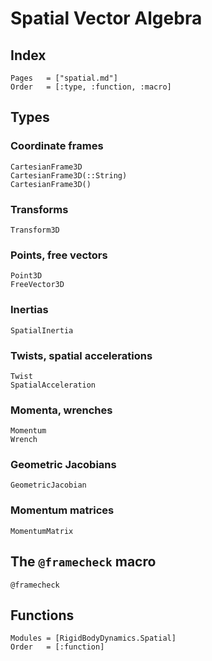 # Spatial Vector Algebra

## Index

```@index
Pages   = ["spatial.md"]
Order   = [:type, :function, :macro]
```

## Types

### Coordinate frames

```@docs
CartesianFrame3D
CartesianFrame3D(::String)
CartesianFrame3D()
```

### Transforms

```@docs
Transform3D
```

### Points, free vectors

```@docs
Point3D
FreeVector3D
```

### Inertias

```@docs
SpatialInertia
```

### Twists, spatial accelerations

```@docs
Twist
SpatialAcceleration
```

### Momenta, wrenches

```@docs
Momentum
Wrench
```

### Geometric Jacobians

```@docs
GeometricJacobian
```

### Momentum matrices

```@docs
MomentumMatrix
```

## The `@framecheck` macro

```@docs
@framecheck
```

## Functions

```@autodocs
Modules = [RigidBodyDynamics.Spatial]
Order   = [:function]
```

